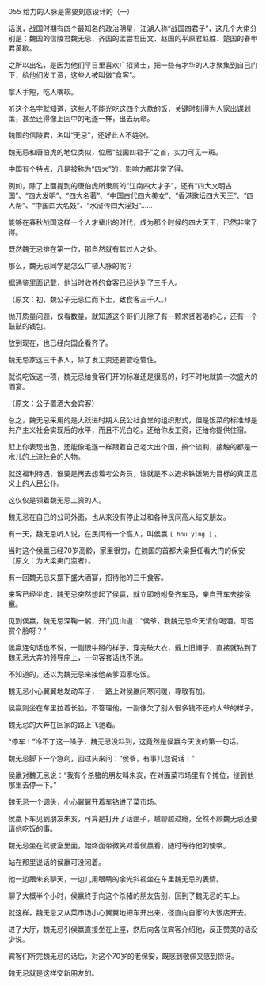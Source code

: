 055 给力的人脉是需要刻意设计的（一）




话说，战国时期有四个最知名的政治明星，江湖人称“战国四君子”，这几个大佬分别是：魏国的信陵君魏无忌、齐国的孟尝君田文、赵国的平原君赵胜、楚国的春申君黄歇。

之所以出名，是因为他们平日里喜欢广招贤士，把一些有才华的人才聚集到自己门下，给他们发工资，这些人被叫做“食客”。

拿人手短，吃人嘴软。

听这个名字就知道，这些人不能光吃这四个大款的饭，关键时刻得为人家出谋划策，甚至还得像上回中的毛遂一样，出去玩命。



魏国的信陵君，名叫“无忌”，还好此人不姓张。

魏无忌和唐伯虎的地位类似，位居“战国四君子”之首，实力可见一斑。

中国有个特点，凡是被称为“四大”的，影响力都非常了得。

例如，除了上面提到的唐伯虎所隶属的“江南四大才子”，还有“四大文明古国”、“四大发明”、“四大名著”、“中国古代四大美女”、“香港歌坛四大天王”、“四人帮”、“中国四大名妓”、“水浒传四大淫妇”……



能够在春秋战国这样一个人才辈出的时代，成为那个时候的四大天王，已然非常了得。

既然魏无忌排在第一位，那自然就有其过人之处。

那么，魏无忌同学是怎么广植人脉的呢？



据通鉴里面记载，他当时收养的食客已经达到了三千人。

（原文：初，魏公子无忌仁而下士，致食客三千人。）



抛开质量问题，仅看数量，就知道这个哥们儿除了有一颗求贤若渴的心，还有一个鼓鼓的钱包。

放到现在，也已经向国企看齐了。

魏无忌家这三千多人，除了发工资还要管吃管住。

就说吃饭这一项，魏无忌给食客们开的标准还是很高的，时不时地就搞一次盛大的酒宴。

（原文：公子置酒大会宾客）



总之，魏无忌采用的是大跃进时期人民公社食堂的组织形式，但是饭菜的标准却是共产主义社会实现后的水平，而且不光白吃，还给你发工资，还给你提供住宿。

赶上你表现出色，还能像毛遂一样跟着自己老大出个国，搞个谈判，接触的都是一水儿的上流社会的人物。

就这福利待遇，谁要是再去想着考公务员，谁就是不以追求铁饭碗为目标的真正意义上的人民公仆。



这仅仅是领着魏无忌工资的人。

魏无忌在自己的公司外面，也从来没有停止过和各种民间高人结交朋友。

有一天，魏无忌听人说，在民间有一个高人，叫侯嬴 `[ hóu yíng ]` 。

当时这个侯嬴已经70岁高龄，家里很穷，在魏国的首都大梁担任看大门的保安（原文：为大梁夷门监者）。



有一回魏无忌又摆下盛大酒宴，招待他的三千食客。

来客已经坐定，魏无忌突然想起了侯嬴，就立即吩咐备齐车马，亲自开车去接侯嬴。

见到侯嬴，魏无忌深鞠一躬，开门见山道：“侯爷，我魏无忌今天请你喝酒。可否赏个脸呀？”

侯嬴连句话也不说，一副很牛掰的样子，穿完破大衣，戴上旧帽子，直接就钻到了魏无忌大奔的领导座上，一句客套话也不说。

不知道的，还以为魏无忌来接他亲爹回家吃饭。



魏无忌小心翼翼地发动车子，一路上对侯嬴问寒问暖，尊敬有加。

侯嬴则坐在车里拉着长脸，不答理他，一副像欠了别人很多钱不还的大爷的样子。

魏无忌的大奔在回家的路上飞驰着。

“停车！”冷不丁这一嗓子，魏无忌没料到，这竟然是侯嬴今天说的第一句话。

魏无忌脚下一个急刹，回过头来问：“侯爷，有事儿您说话！”

侯嬴对魏无忌说：“我有个杀猪的朋友叫朱亥，在对面菜市场里有个摊位，绕到他那里去停一下。”



魏无忌一个调头，小心翼翼开着车钻进了菜市场。

侯嬴下车见到朋友朱亥，可算是打开了话匣子，越聊越过瘾，全然不顾魏无忌还要请他吃饭的事。

魏无忌坐在驾驶室里面，始终面带微笑对着侯嬴看，随时等待他的使唤。

站在那里说话的侯嬴可没闲着。

他一边跟朱亥聊天，一边儿用眼睛的余光斜视坐在车里魏无忌的表情。



聊了大概半个小时，侯嬴终于向这个杀猪的朋友告别，回到了魏无忌的车上。

就这样，魏无忌又从菜市场小心翼翼地把车开出来，径直向自家的大饭店开去。

进了大厅，魏无忌引侯嬴直接坐在上座，然后向各位宾客介绍他，反正赞美的话没少说。

宾客们听完魏无忌的话后，对这个70岁的老保安，既感到敬佩又感到惊讶。

魏无忌就是这样交新朋友的。

